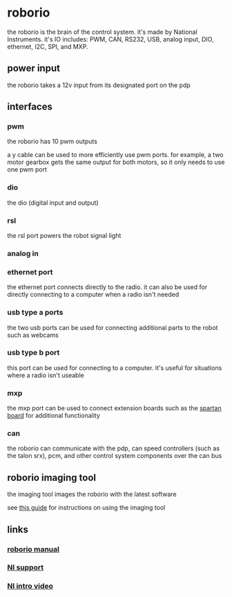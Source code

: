 # roborio

the roborio is the brain of the control system. it's made by National Instruments. it's IO includes: PWM, CAN, RS232, USB, analog input, DIO, ethernet, I2C, SPI, and MXP.

## power input

the roborio takes a 12v input from its designated port on the pdp

## interfaces

### pwm

the roborio has 10 pwm outputs

a y cable can be used to more efficiently use pwm ports. for example, a two motor gearbox gets the same output for both motors, so it only needs to use one pwm port

### dio

the dio (digital input and output)

### rsl

the rsl port powers the robot signal light

### analog in


### ethernet port

the ethernet port connects directly to the radio. it can also be used for directly connecting to a computer when a radio isn't needed

### usb type a ports

the two usb ports can be used for connecting additional parts to the robot such as webcams

### usb type b port

this port can be used for connecting to a computer. it's useful for situations where a radio isn't useable 

### mxp 

the mxp port can be used to connect extension boards such as the [spartan board](http://www.wcproducts.net/WCP-0045) for additional functionality

### can

the roborio can communicate with the pdp, can speed controllers (such as the talon srx), pcm, and other control system components over the can bus

## roborio imaging tool

the imaging tool images the roborio with the latest software

see [this guide](https://wpilib.screenstepslive.com/s/4485/m/13503/l/144984-imaging-your-roborio) for instructions on using the imaging tool

## links

### [roborio manual](tp://www.ni.com/pdf/manuals/374474a.pd)
### [NI support](http://www.ni.com/en-us/support/model.roborio.html)
### [NI intro video](https://www.youtube.com/watch?v=8j4GSG-iNUU)